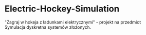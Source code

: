 # Electric-Hockey-Simulation
"Zagraj w hokeja z ładunkami elektrycznymi" - projekt na przedmiot  Symulacja dyskretna systemów złożonych.
